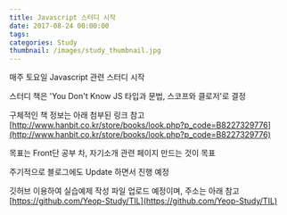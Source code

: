 ```yaml
---
title: Javascript 스터디 시작
date: 2017-08-24 00:00:00
tags:
categories: Study
thumbnail: /images/study_thumbnail.jpg
---
```

매주 토요일 Javascript 관련 스터디 시작

스터디 책은 'You Don't Know JS 타입과 문법, 스코프와 클로저'로 결정

구체적인 책 정보는 아래 첨부된 링크 참고  
[http://www.hanbit.co.kr/store/books/look.php?p_code=B8227329776](http://www.hanbit.co.kr/store/books/look.php?p_code=B8227329776)

목표는 Front단 공부 차, 자기소개 관련 페이지 만드는 것이 목표

주기적으로 블로그에도 Update 하면서 진행 예정

깃허브 이용하여 실습예제 작성 파일 업로드 예정이며, 주소는 아래 참고   
[https://github.com/Yeop-Study/TIL](https://github.com/Yeop-Study/TIL)
